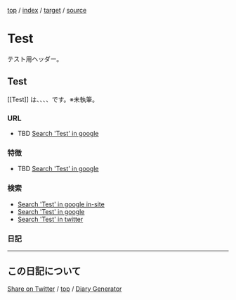 [top](../index.html) / [index](index.html) / [target](https://igapyon.github.io/mydiary/keyword/test.html) / [source](https://github.com/igapyon/mydiary/blob/gh-pages/keyword/test.src.md) 

Test
=====================================================================================================
テスト用ヘッダー。

## Test

[[Test]] は、、、、です。※未執筆。

### URL

* TBD [Search 'Test' in google](https://www.google.co.jp/#pws=0&q=Test)

### 特徴

* TBD [Search 'Test' in google](https://www.google.co.jp/#pws=0&q=Test)

### 検索

* [Search 'Test' in google in-site](https://www.google.co.jp/#pws=0&q=site:https%3A%2F%2Figapyon.github.io%2Fdiary%2F+Test)
* [Search 'Test' in google](https://www.google.co.jp/#pws=0&q=Test)
* [Search 'Test' in twitter](https://twitter.com/search?q=%23Test)

### 日記




----------------------------------------------------------------------------------------------------

## この日記について

[Share on Twitter](https://twitter.com/intent/tweet?hashtags=igapyon%2Cdiary%2C%E3%81%84%E3%81%8C%E3%81%B4%E3%82%87%E3%82%93%2CTest&text=Test&url=https%3A%2F%2Figapyon.github.io%2Fmydiary%2Fkeyword%2Ftest.html) / [top](../index.html) / [Diary Generator](https://github.com/igapyon/igapyonv3)
